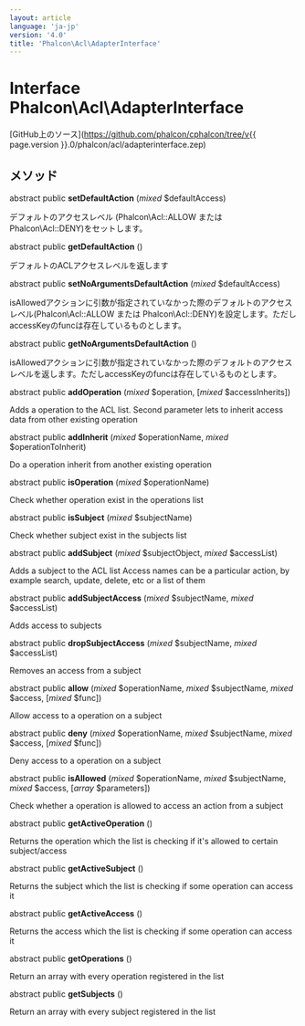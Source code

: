 ```yaml
---
layout: article
language: 'ja-jp'
version: '4.0'
title: 'Phalcon\Acl\AdapterInterface'
---
```

# Interface **Phalcon\Acl\AdapterInterface**

[GitHub上のソース](https://github.com/phalcon/cphalcon/tree/v{{ page.version }}.0/phalcon/acl/adapterinterface.zep)

## メソッド

abstract public **setDefaultAction** (*mixed* $defaultAccess)

デフォルトのアクセスレベル (Phalcon\Acl::ALLOW または Phalcon\Acl::DENY)をセットします。

abstract public **getDefaultAction** ()

デフォルトのACLアクセスレベルを返します

abstract public **setNoArgumentsDefaultAction** (*mixed* $defaultAccess)

isAllowedアクションに引数が指定されていなかった際のデフォルトのアクセスレベル(Phalcon\Acl::ALLOW または Phalcon\Acl::DENY)を設定します。ただしaccessKeyのfuncは存在しているものとします。

abstract public **getNoArgumentsDefaultAction** ()

isAllowedアクションに引数が指定されていなかった際のデフォルトのアクセスレベルを返します。ただしaccessKeyのfuncは存在しているものとします。

abstract public **addOperation** (*mixed* $operation, [*mixed* $accessInherits])

Adds a operation to the ACL list. Second parameter lets to inherit access data from other existing operation

abstract public **addInherit** (*mixed* $operationName, *mixed* $operationToInherit)

Do a operation inherit from another existing operation

abstract public **isOperation** (*mixed* $operationName)

Check whether operation exist in the operations list

abstract public **isSubject** (*mixed* $subjectName)

Check whether subject exist in the subjects list

abstract public **addSubject** (*mixed* $subjectObject, *mixed* $accessList)

Adds a subject to the ACL list Access names can be a particular action, by example search, update, delete, etc or a list of them

abstract public **addSubjectAccess** (*mixed* $subjectName, *mixed* $accessList)

Adds access to subjects

abstract public **dropSubjectAccess** (*mixed* $subjectName, *mixed* $accessList)

Removes an access from a subject

abstract public **allow** (*mixed* $operationName, *mixed* $subjectName, *mixed* $access, [*mixed* $func])

Allow access to a operation on a subject

abstract public **deny** (*mixed* $operationName, *mixed* $subjectName, *mixed* $access, [*mixed* $func])

Deny access to a operation on a subject

abstract public **isAllowed** (*mixed* $operationName, *mixed* $subjectName, *mixed* $access, [*array* $parameters])

Check whether a operation is allowed to access an action from a subject

abstract public **getActiveOperation** ()

Returns the operation which the list is checking if it's allowed to certain subject/access

abstract public **getActiveSubject** ()

Returns the subject which the list is checking if some operation can access it

abstract public **getActiveAccess** ()

Returns the access which the list is checking if some operation can access it

abstract public **getOperations** ()

Return an array with every operation registered in the list

abstract public **getSubjects** ()

Return an array with every subject registered in the list